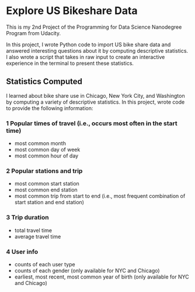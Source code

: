 # Explore US Bikeshare Data
This is my 2nd Project of the Programming for Data Science Nanodegree Program from Udacity.

In this project, I wrote Python code to import US bike share data and answered interesting questions about it by computing descriptive statistics. I also wrote a script that takes in raw input to create an interactive experience in the terminal to present these statistics.


## Statistics Computed
I learned about bike share use in Chicago, New York City, and Washington by computing a variety of descriptive statistics. In this project, wrote code to provide the following information:

### 1 Popular times of travel (i.e., occurs most often in the start time)
- most common month
- most common day of week
- most common hour of day

### 2 Popular stations and trip
- most common start station
- most common end station
- most common trip from start to end (i.e., most frequent combination of start station and end station)

### 3 Trip duration
- total travel time
- average travel time

### 4 User info
- counts of each user type
- counts of each gender (only available for NYC and Chicago)
- earliest, most recent, most common year of birth (only available for NYC and Chicago)
